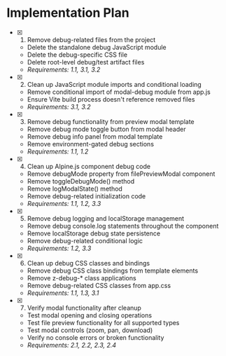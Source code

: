 # Implementation Plan

- [x] 1. Remove debug-related files from the project
  - Delete the standalone debug JavaScript module
  - Delete the debug-specific CSS file
  - Delete root-level debug/test artifact files
  - _Requirements: 1.1, 3.1, 3.2_

- [x] 2. Clean up JavaScript module imports and conditional loading
  - Remove conditional import of modal-debug module from app.js
  - Ensure Vite build process doesn't reference removed files
  - _Requirements: 3.1, 3.2_

- [x] 3. Remove debug functionality from preview modal template
  - Remove debug mode toggle button from modal header
  - Remove debug info panel from modal template
  - Remove environment-gated debug sections
  - _Requirements: 1.1, 1.2_

- [x] 4. Clean up Alpine.js component debug code
  - Remove debugMode property from filePreviewModal component
  - Remove toggleDebugMode() method
  - Remove logModalState() method
  - Remove debug-related initialization code
  - _Requirements: 1.1, 1.2, 3.3_

- [x] 5. Remove debug logging and localStorage management
  - Remove debug console.log statements throughout the component
  - Remove localStorage debug state persistence
  - Remove debug-related conditional logic
  - _Requirements: 1.2, 3.3_

- [x] 6. Clean up debug CSS classes and bindings
  - Remove debug CSS class bindings from template elements
  - Remove z-debug-* class applications
  - Remove debug-related CSS classes from app.css
  - _Requirements: 1.1, 1.3, 3.1_

- [x] 7. Verify modal functionality after cleanup
  - Test modal opening and closing operations
  - Test file preview functionality for all supported types
  - Test modal controls (zoom, pan, download)
  - Verify no console errors or broken functionality
  - _Requirements: 2.1, 2.2, 2.3, 2.4_
